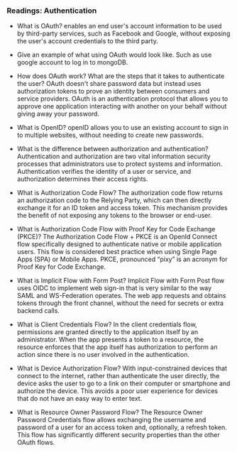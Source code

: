 ### Readings: Authentication

- What is OAuth?
enables an end user's account information to be used by third-party services, such as Facebook and Google, without exposing the user's account credentials to the third party.


- Give an example of what using OAuth would look like.
Such as use google account to  log in to mongoDB.
  
- How does OAuth work? What are the steps that it takes to authenticate the user?
OAuth doesn't share password data but instead uses authorization tokens to prove an identity between consumers and service providers. OAuth is an authentication protocol that allows you to approve one application interacting with another on your behalf without giving away your password.

- What is OpenID?
openID allows you to use an existing account to sign in to multiple websites, without needing to create new passwords.


- What is the difference between authorization and authentication?
Authentication and authorization are two vital information security processes that administrators use to protect systems and information. 
Authentication verifies the identity of a user or service, and authorization determines their access rights.

- What is Authorization Code Flow?
The authorization code flow returns an authorization code to the Relying Party, which can then directly exchange it for an ID token and access token. 
This mechanism provides the benefit of not exposing any tokens to the browser or end-user.

- What is Authorization Code Flow with Proof Key for Code Exchange (PKCE)?
The Authorization Code Flow + PKCE is an OpenId Connect flow specifically designed to authenticate native or mobile application users. 
  This flow is considered best practice when using Single Page Apps (SPA) or Mobile Apps. PKCE, pronounced “pixy” is an acronym for Proof Key for Code Exchange.


- What is Implicit Flow with Form Post?
Implicit Flow with Form Post flow uses OIDC to implement web sign-in that is very similar to the way SAML and WS-Federation operates. The web app requests and obtains tokens through the front channel, without the need for secrets or extra backend calls.

- What is Client Credentials Flow?
In the client credentials flow, permissions are granted directly to the application itself by an administrator. 
When the app presents a token to a resource, the resource enforces that the app itself has authorization to perform an action since there is no user involved in the authentication.

- What is Device Authorization Flow?
With input-constrained devices that connect to the internet, rather than authenticate the user directly, 
the device asks the user to go to a link on their computer or smartphone and authorize the device. 
This avoids a poor user experience for devices that do not have an easy way to enter text.

- What is Resource Owner Password Flow?
The Resource Owner Password Credentials flow allows exchanging the username and password of a user for an access token and, optionally, 
a refresh token. This flow has significantly different security properties than the other OAuth flows.